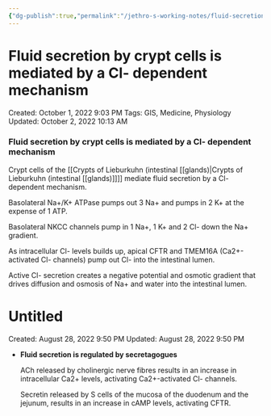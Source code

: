 ```yaml
---
{"dg-publish":true,"permalink":"/jethro-s-working-notes/fluid-secretion-by-crypt-cells-is-mediated-by-a-cl/","dgPassFrontmatter":true}
---
```



# Fluid secretion by crypt cells is mediated by a Cl- dependent mechanism

Created: October 1, 2022 9:03 PM
Tags: GIS, Medicine, Physiology
Updated: October 2, 2022 10:13 AM

### Fluid secretion by crypt cells is mediated by a Cl- dependent mechanism

Crypt cells of the [[Crypts of Lieburkuhn (intestinal [[glands)\|Crypts of Lieburkuhn (intestinal [[glands)]]]] mediate fluid secretion by a Cl- dependent mechanism.

Basolateral Na+/K+ ATPase pumps out 3 Na+ and pumps in 2 K+ at the expense of 1 ATP.

Basolateral NKCC channels pump in 1 Na+, 1 K+ and 2 Cl- down the Na+ gradient.

As intracellular Cl- levels builds up, apical CFTR and TMEM16A (Ca2+-activated Cl- channels) pump out Cl- into the intestinal lumen.

Active Cl- secretion creates a negative potential and osmotic gradient that drives diffusion and osmosis of Na+ and water into the intestinal lumen.


<div class="transclusion internal-embed is-loaded"><div class="markdown-embed">





# Untitled

Created: August 28, 2022 9:50 PM
Updated: August 28, 2022 9:50 PM

</div></div>


- **Fluid secretion is regulated by secretagogues**
    
    ACh released by cholinergic nerve fibres results in an increase in intracellular Ca2+ levels, activating Ca2+-activated Cl- channels.
    
    Secretin released by S cells of the mucosa of the duodenum and the jejunum, results in an increase in cAMP levels, activating CFTR.